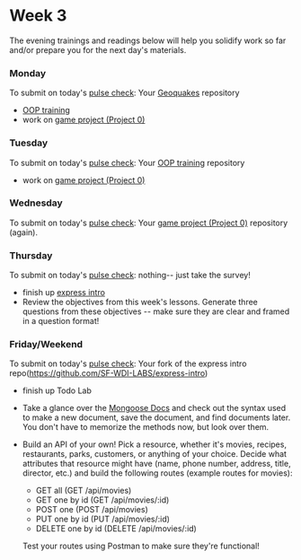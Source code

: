 # Week 3

The evening trainings and readings below will help you solidify work so far and/or prepare you for the next day's materials.

### Monday

To submit on today's [pulse check](https://docs.google.com/forms/d/e/1FAIpQLSe7KpquxAEpvf5gCdfEbt4RIFbmkiTKL8i_-P_9bcvG5zxnQQ/viewform): Your [Geoquakes](https://github.com/SF-WDI-LABS/geoquakes) repository

* [OOP training](https://github.com/SF-WDI-LABS/oop-game-training)
* work on [game project (Project 0)](https://github.com/sf-wdi-39/project-0)


### Tuesday
To submit on today's [pulse check](https://docs.google.com/forms/d/e/1FAIpQLSe7KpquxAEpvf5gCdfEbt4RIFbmkiTKL8i_-P_9bcvG5zxnQQ/viewform):
Your [OOP training](https://github.com/SF-WDI-LABS/oop-game-training) repository

* work on [game project (Project 0)](https://github.com/sf-wdi-39/project-0)


### Wednesday
To submit on today's [pulse check](https://docs.google.com/forms/d/e/1FAIpQLSe7KpquxAEpvf5gCdfEbt4RIFbmkiTKL8i_-P_9bcvG5zxnQQ/viewform):
Your [game project (Project 0)](https://github.com/sf-wdi-39/project-0) repository (again).

### Thursday
To submit on today's [pulse check](https://docs.google.com/forms/d/e/1FAIpQLSe7KpquxAEpvf5gCdfEbt4RIFbmkiTKL8i_-P_9bcvG5zxnQQ/viewform): nothing-- just take the survey!

* finish up [express intro](https://github.com/SF-WDI-LABS/express-intro)
* Review the objectives from this week's lessons. Generate three questions from these objectives -- make sure they are clear and framed in a question format!


### Friday/Weekend
To submit on today's [pulse check](https://docs.google.com/forms/d/e/1FAIpQLSe7KpquxAEpvf5gCdfEbt4RIFbmkiTKL8i_-P_9bcvG5zxnQQ/viewform): Your fork of the express intro repo(https://github.com/SF-WDI-LABS/express-intro)

* finish up Todo Lab
* Take a glance over the [Mongoose Docs](http://mongoosejs.com/docs/) and check out the syntax used to make a new document, save the document, and find documents later. You don't have to memorize the methods now, but look over them.
* Build an API of your own! Pick a resource, whether it's movies, recipes, restaurants, parks, customers, or anything of your choice. Decide what attributes that resource might have (name, phone number, address, title, director, etc.) and build the following routes (example routes for movies):

  - GET all               (GET /api/movies)
  - GET one by id         (GET /api/movies/:id)
  - POST one              (POST /api/movies)
  - PUT one by id         (PUT /api/movies/:id)
  - DELETE one by id      (DELETE /api/movies/:id)

  Test your routes using Postman to make sure they're functional!
